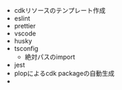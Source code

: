 

- cdkリソースのテンプレート作成
- eslint
- prettier
- vscode
- husky
- tsconfig
  - 絶対パスのimport
- jest
- plopによるcdk packageの自動生成
- 
